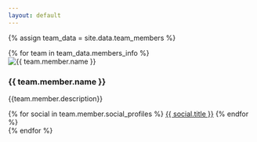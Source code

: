 ```yaml
---
layout: default
---
```


{% assign team_data = site.data.team_members %}

<div class="container">
	<div class="row">
	   {% for team in team_data.members_info %}
		 <div class="col-2">
		 	<div class="single-team-member">
		 		<div class="team-member-thumb">
		 			<img src="{{ team.member.profile_image }}" alt="{{ team.member.name }}" class="img-fluid" />
		 		</div>
		 		<div class="team-member-info">
		 			<h3>{{ team.member.name }}</h3>
		 			<p>{{team.member.description}}</p>
		 			<div class="social-links">
                      {% for social in team.member.social_profiles %}
		 			   <a href="{{social.url}}" target="_blank" rel="noopener"><span class="{{ social.icon }}" aria-hidden="true"></span><span class="screen-reader-text">{{ social.title }}</span></a>
                      {% endfor %}
		 			</div>
		 		</div>
		 	</div>
		 </div>
		 {% endfor %}
	</div>
</div>
